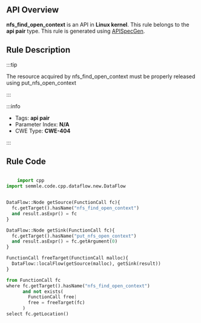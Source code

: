 ---
---


## API Overview
**nfs_find_open_context** is an API in **Linux kernel**. This rule belongs to the **api pair** type. This rule is generated using [APISpecGen](../../tools/APISpecGen).
## Rule Description

:::tip

The resource acquired by nfs_find_open_context must be properly released using put_nfs_open_context

:::

:::info

- Tags: **api pair**
- Parameter Index: **N/A**
- CWE Type: **CWE-404**

:::

## Rule Code
```python

    import cpp
import semmle.code.cpp.dataflow.new.DataFlow


DataFlow::Node getSource(FunctionCall fc){
  fc.getTarget().hasName("nfs_find_open_context")
  and result.asExpr() = fc
}

DataFlow::Node getSink(FunctionCall fc){
  fc.getTarget().hasName("put_nfs_open_context")
  and result.asExpr() = fc.getArgument(0)
}

FunctionCall freeTarget(FunctionCall malloc){
  DataFlow::localFlow(getSource(malloc), getSink(result))
}

from FunctionCall fc
where fc.getTarget().hasName("nfs_find_open_context")
      and not exists(
        FunctionCall free| 
        free = freeTarget(fc)
      )
select fc.getLocation()

    
```